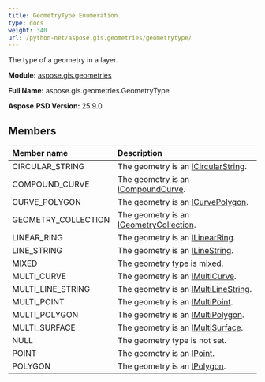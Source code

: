 ```yaml
---
title: GeometryType Enumeration
type: docs
weight: 340
url: /python-net/aspose.gis.geometries/geometrytype/
---
```


The type of a geometry in a layer.

**Module:** [aspose.gis.geometries](/psd/python-net/aspose.gis.geometries/)

**Full Name:** aspose.gis.geometries.GeometryType

**Aspose.PSD Version:** 25.9.0

## **Members**
| **Member name** | **Description** |
| :- | :- |
| CIRCULAR_STRING | The geometry is an [ICircularString](/psd/python-net/aspose.gis.geometries/icircularstring/). |
| COMPOUND_CURVE | The geometry is an [ICompoundCurve](/psd/python-net/aspose.gis.geometries/icompoundcurve/). |
| CURVE_POLYGON | The geometry is an [ICurvePolygon](/psd/python-net/aspose.gis.geometries/icurvepolygon/). |
| GEOMETRY_COLLECTION | The geometry is an [IGeometryCollection](/psd/python-net/aspose.gis.geometries/igeometrycollection/). |
| LINEAR_RING | The geometry is an [ILinearRing](/psd/python-net/aspose.gis.geometries/ilinearring/). |
| LINE_STRING | The geometry is an [ILineString](/psd/python-net/aspose.gis.geometries/ilinestring/). |
| MIXED | The geometry type is mixed. |
| MULTI_CURVE | The geometry is an [IMultiCurve](/psd/python-net/aspose.gis.geometries/imulticurve/). |
| MULTI_LINE_STRING | The geometry is an [IMultiLineString](/psd/python-net/aspose.gis.geometries/imultilinestring/). |
| MULTI_POINT | The geometry is an [IMultiPoint](/psd/python-net/aspose.gis.geometries/imultipoint/). |
| MULTI_POLYGON | The geometry is an [IMultiPolygon](/psd/python-net/aspose.gis.geometries/imultipolygon/). |
| MULTI_SURFACE | The geometry is an [IMultiSurface](/psd/python-net/aspose.gis.geometries/imultisurface/). |
| NULL | The geometry type is not set. |
| POINT | The geometry is an [IPoint](/psd/python-net/aspose.gis.geometries/ipoint/). |
| POLYGON | The geometry is an [IPolygon](/psd/python-net/aspose.gis.geometries/ipolygon/). |
